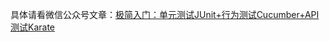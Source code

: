 具体请看微信公众号文章：[极简入门：单元测试JUnit+行为测试Cucumber+API测试Karate](https://mp.weixin.qq.com/s/ND1C2WxFBdz7ZCy1dB9AeQ)
